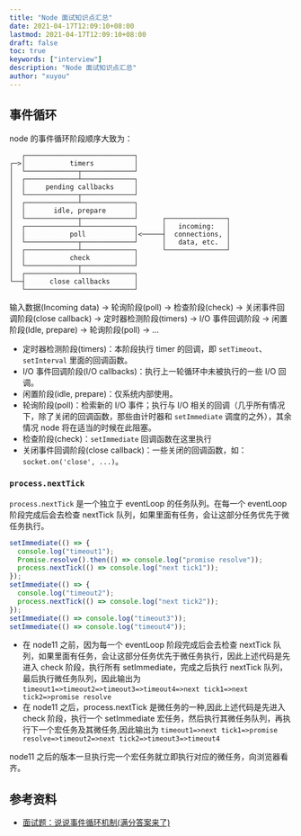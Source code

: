 ```yaml
---
title: "Node 面试知识点汇总"
date: 2021-04-17T12:09:10+08:00
lastmod: 2021-04-17T12:09:10+08:00
draft: false
toc: true
keywords: ["interview"]
description: "Node 面试知识点汇总"
author: "xuyou"
---
```


## 事件循环

node 的事件循环阶段顺序大致为：

```
   ┌───────────────────────────┐
┌─>│           timers          │
│  └─────────────┬─────────────┘
│  ┌─────────────┴─────────────┐
│  │     pending callbacks     │
│  └─────────────┬─────────────┘
│  ┌─────────────┴─────────────┐
│  │       idle, prepare       │
│  └─────────────┬─────────────┘      ┌───────────────┐
│  ┌─────────────┴─────────────┐      │   incoming:   │
│  │           poll            │<─────┤  connections, │
│  └─────────────┬─────────────┘      │   data, etc.  │
│  ┌─────────────┴─────────────┐      └───────────────┘
│  │           check           │
│  └─────────────┬─────────────┘
│  ┌─────────────┴─────────────┐
└──┤      close callbacks      │
   └───────────────────────────┘
```

输入数据(Incoming data) -> 轮询阶段(poll) -> 检查阶段(check) -> 关闭事件回调阶段(close callback) -> 定时器检测阶段(timers) -> I/O 事件回调阶段 -> 闲置阶段(Idle, prepare) -> 轮询阶段(poll) -> ...

- 定时器检测阶段(timers)：本阶段执行 timer 的回调，即 `setTimeout`、`setInterval` 里面的回调函数。
- I/O 事件回调阶段(I/O callbacks)：执行上一轮循环中未被执行的一些 I/O 回调。
- 闲置阶段(idle, prepare)：仅系统内部使用。
- 轮询阶段(poll)：检索新的 I/O 事件；执行与 I/O 相关的回调（几乎所有情况下，除了关闭的回调函数，那些由计时器和 `setImmediate` 调度的之外），其余情况 node 将在适当的时候在此阻塞。
- 检查阶段(check)：`setImmediate` 回调函数在这里执行
- 关闭事件回调阶段(close callback)：一些关闭的回调函数，如：`socket.on('close', ...)`。

### `process.nextTick`

`process.nextTick` 是一个独立于 eventLoop 的任务队列。在每一个 eventLoop 阶段完成后会去检查 nextTick 队列，如果里面有任务，会让这部分任务优先于微任务执行。

```js
setImmediate(() => {
  console.log("timeout1");
  Promise.resolve().then(() => console.log("promise resolve"));
  process.nextTick(() => console.log("next tick1"));
});
setImmediate(() => {
  console.log("timeout2");
  process.nextTick(() => console.log("next tick2"));
});
setImmediate(() => console.log("timeout3"));
setImmediate(() => console.log("timeout4"));
```

- 在 node11 之前，因为每一个 eventLoop 阶段完成后会去检查 nextTick 队列，如果里面有任务，会让这部分任务优先于微任务执行，因此上述代码是先进入 check 阶段，执行所有 setImmediate，完成之后执行 nextTick 队列，最后执行微任务队列，因此输出为 `timeout1=>timeout2=>timeout3=>timeout4=>next tick1=>next tick2=>promise resolve`
- 在 node11 之后，process.nextTick 是微任务的一种,因此上述代码是先进入 check 阶段，执行一个 setImmediate 宏任务，然后执行其微任务队列，再执行下一个宏任务及其微任务,因此输出为 `timeout1=>next tick1=>promise resolve=>timeout2=>next tick2=>timeout3=>timeout4`

node11 之后的版本一旦执行完一个宏任务就立即执行对应的微任务，向浏览器看齐。

## 参考资料

- [面试题：说说事件循环机制(满分答案来了)](https://juejin.cn/post/6844904079353708557)
